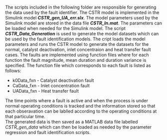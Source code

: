 The scripts included in the following folder are responsible for generating the data used by the fault identifier. 
The CSTR model is implemented in the Simulink model **_CSTR_gen_UA_err.slx_**. The model parameters used by the Simulink 
model are stored in the data file **_CSTR_In.mat_**. The parameters can be loaded when needed for the Simulink model.
The script **_CSTR_Data_Generation_** is used to generate the model datasets which can be used by the fault identification models. 
The cript loads the model parameters and runs the CSTR model to generate the datasets for the normal, catalyst deactivation, inlet 
concentraion and heat transfer fault cases. The faults are implemented using function files where for each function the fault magnitude,
mean duration and duration variance is specified.
The function file which corresponds to each fault is listed as follows:

* k0Data_fxn - Catalyst deactivation fault
* CaData_fxn - Inlet concentration fault
* UAData_fxn - Heat transfer fault

The time points where a fault is active and when the process is under normal operating conditions 
is tracked and the information stored so that each obseravation can be lablled according to the operating conditions at that particular time.  
The generated data is then saved as a MATLAB data file labelled _CSTR_gen_data_ which can then be loaded as needed by the parameter
regression and fault identification scripts.

